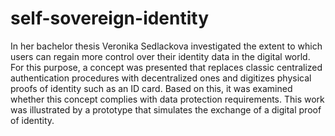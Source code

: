 # self-sovereign-identity

In her bachelor thesis Veronika Sedlackova investigated the extent to which users can regain more control over their identity data in the digital world. For this purpose, a concept was presented that replaces classic centralized authentication procedures with decentralized ones and digitizes physical proofs of identity such as an ID card. Based on this, it was examined whether this concept complies with data protection requirements. This work was illustrated by a prototype that simulates the exchange of a digital proof of identity. 
